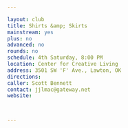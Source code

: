 ```yaml
---

layout: club
title: Shirts &amp; Skirts
mainstream: yes
plus: no
advanced: no
rounds: no
schedule: 4th Saturday, 8:00 PM
location: Center for Creative Living
address: 3501 SW 'F' Ave., Lawton, OK
directions: 
caller: Scott Bennett
contact: jjlmac@gateway.net
website: 



---
```


